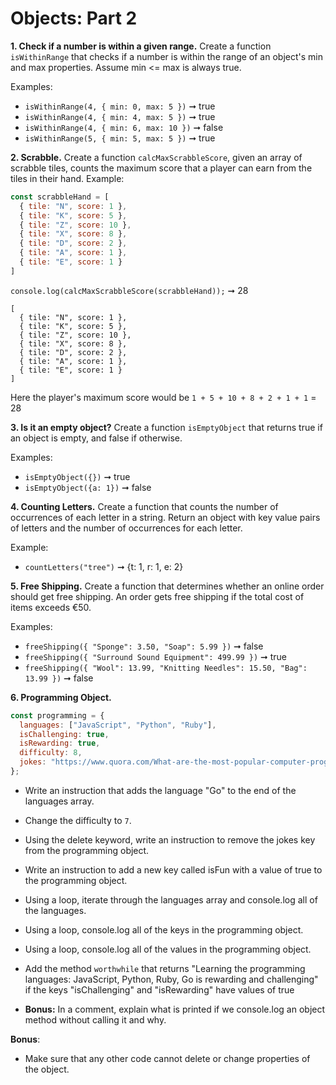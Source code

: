 # Objects: Part 2

**1. Check if a number is within a given range.**
Create a function `isWithinRange` that checks if a number is within the range of an object's min and max properties. Assume min <= max is always true.

Examples:

- `isWithinRange(4, { min: 0, max: 5 })` ➞ true
- `isWithinRange(4, { min: 4, max: 5 })` ➞ true
- `isWithinRange(4, { min: 6, max: 10 })` ➞ false
- `isWithinRange(5, { min: 5, max: 5 })` ➞ true

**2. Scrabble.**
Create a function `calcMaxScrabbleScore`, given an array of scrabble tiles, counts the maximum score that a player can earn from the tiles in their hand.
Example:
```javascript
const scrabbleHand = [
  { tile: "N", score: 1 },
  { tile: "K", score: 5 },
  { tile: "Z", score: 10 },
  { tile: "X", score: 8 },
  { tile: "D", score: 2 },
  { tile: "A", score: 1 },
  { tile: "E", score: 1 }
]
```
`console.log(calcMaxScrabbleScore(scrabbleHand));` ➞ 28

    [
      { tile: "N", score: 1 },
      { tile: "K", score: 5 },
      { tile: "Z", score: 10 },
      { tile: "X", score: 8 },
      { tile: "D", score: 2 },
      { tile: "A", score: 1 },
      { tile: "E", score: 1 }
    ]

Here the player's maximum score would be `1 + 5 + 10 + 8 + 2 + 1 + 1` = 28

**3. Is it an empty object?**
Create a function `isEmptyObject` that returns true if an object is empty, and false if otherwise.

Examples:

- `isEmptyObject({})` ➞ true
- `isEmptyObject({a: 1})` ➞ false

**4. Counting Letters.**
Create a function that counts the number of occurrences of each letter in a string. Return an object with key value pairs of letters and the number of occurrences for each letter.

Example:

- `countLetters("tree")` ➞ {t: 1, r: 1, e: 2}

**5. Free Shipping.**
Create a function that determines whether an online order should get free shipping. An order gets free shipping if the total cost of items exceeds €50.

Examples:

- `freeShipping({ "Sponge": 3.50, "Soap": 5.99 })` ➞ false
- `freeShipping({ "Surround Sound Equipment": 499.99 })` ➞ true
- `freeShipping({ "Wool": 13.99, "Knitting Needles": 15.50, "Bag": 13.99 })` ➞ false

**6. Programming Object.**

```javascript
const programming = {
  languages: ["JavaScript", "Python", "Ruby"],
  isChallenging: true,
  isRewarding: true,
  difficulty: 8,
  jokes: "https://www.quora.com/What-are-the-most-popular-computer-programming-jokes"
};
```

- Write an instruction that adds the language "Go" to the end of the languages array.

- Change the difficulty to `7`.
- Using the delete keyword, write an instruction to remove the jokes key from the programming object.
- Write an instruction to add a new key called isFun with a value of true to the programming object.
- Using a loop, iterate through the languages array and console.log all of the languages.
- Using a loop, console.log all of the keys in the programming object.
- Using a loop, console.log all of the values in the programming object.
- Add the method `worthwhile` that returns "Learning the programming languages: JavaScript, Python, Ruby, Go is rewarding and challenging" if the keys "isChallenging" and "isRewarding" have values of true
- **Bonus:** In a comment, explain what is printed if we console.log an object method without calling it and why.

**Bonus**:
- Make sure that any other code cannot delete or change properties of the object.
